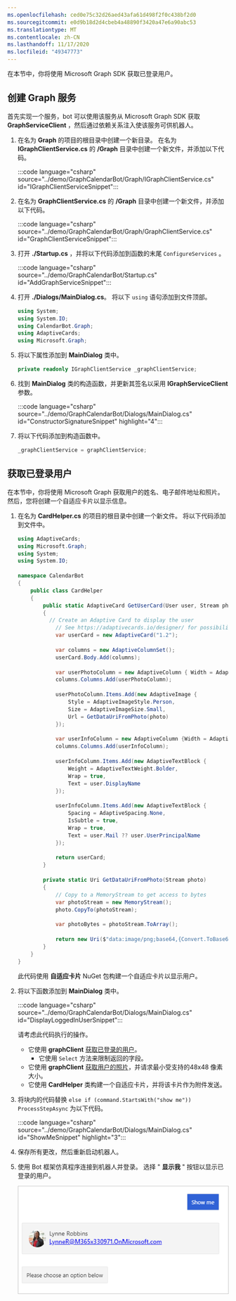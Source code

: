 ```yaml
---
ms.openlocfilehash: ced0e75c32d26aed43afa61d498f2f0c438bf2d0
ms.sourcegitcommit: e0d9b18d2d4cbeb4a48890f3420a47e6a90abc53
ms.translationtype: MT
ms.contentlocale: zh-CN
ms.lasthandoff: 11/17/2020
ms.locfileid: "49347773"
---
```

<!-- markdownlint-disable MD002 MD041 -->

在本节中，你将使用 Microsoft Graph SDK 获取已登录用户。

## <a name="create-a-graph-service"></a>创建 Graph 服务

首先实现一个服务，bot 可以使用该服务从 Microsoft Graph SDK 获取 **GraphServiceClient** ，然后通过依赖关系注入使该服务可供机器人。

1. 在名为 **Graph** 的项目的根目录中创建一个新目录。 在名为 **IGraphClientService.cs** 的 **/Graph** 目录中创建一个新文件，并添加以下代码。

    :::code language="csharp" source="../demo/GraphCalendarBot/Graph/IGraphClientService.cs" id="IGraphClientServiceSnippet":::

1. 在名为 **GraphClientService.cs** 的 **/Graph** 目录中创建一个新文件，并添加以下代码。

    :::code language="csharp" source="../demo/GraphCalendarBot/Graph/GraphClientService.cs" id="GraphClientServiceSnippet":::

1. 打开 **./Startup.cs** ，并将以下代码添加到函数的末尾 `ConfigureServices` 。

    :::code language="csharp" source="../demo/GraphCalendarBot/Startup.cs" id="AddGraphServiceSnippet":::

1. 打开 **./Dialogs/MainDialog.cs**。 将以下 `using` 语句添加到文件顶部。

    ```csharp
    using System;
    using System.IO;
    using CalendarBot.Graph;
    using AdaptiveCards;
    using Microsoft.Graph;
    ```

1. 将以下属性添加到 **MainDialog** 类中。

    ```csharp
    private readonly IGraphClientService _graphClientService;
    ```

1. 找到 **MainDialog** 类的构造函数，并更新其签名以采用 **IGraphServiceClient** 参数。

    :::code language="csharp" source="../demo/GraphCalendarBot/Dialogs/MainDialog.cs" id="ConstructorSignatureSnippet" highlight="4":::

1. 将以下代码添加到构造函数中。

    ```csharp
    _graphClientService = graphClientService;
    ```

## <a name="get-the-logged-on-user"></a>获取已登录用户

在本节中，你将使用 Microsoft Graph 获取用户的姓名、电子邮件地址和照片。 然后，您将创建一个自适应卡片以显示信息。

1. 在名为 **CardHelper.cs** 的项目的根目录中创建一个新文件。 将以下代码添加到文件中。

    ```csharp
    using AdaptiveCards;
    using Microsoft.Graph;
    using System;
    using System.IO;

    namespace CalendarBot
    {
        public class CardHelper
        {
            public static AdaptiveCard GetUserCard(User user, Stream photo)
            {
              // Create an Adaptive Card to display the user
                // See https://adaptivecards.io/designer/ for possibilities
                var userCard = new AdaptiveCard("1.2");

                var columns = new AdaptiveColumnSet();
                userCard.Body.Add(columns);

                var userPhotoColumn = new AdaptiveColumn { Width = AdaptiveColumnWidth.Auto };
                columns.Columns.Add(userPhotoColumn);

                userPhotoColumn.Items.Add(new AdaptiveImage {
                    Style = AdaptiveImageStyle.Person,
                    Size = AdaptiveImageSize.Small,
                    Url = GetDataUriFromPhoto(photo)
                });

                var userInfoColumn = new AdaptiveColumn {Width = AdaptiveColumnWidth.Stretch };
                columns.Columns.Add(userInfoColumn);

                userInfoColumn.Items.Add(new AdaptiveTextBlock {
                    Weight = AdaptiveTextWeight.Bolder,
                    Wrap = true,
                    Text = user.DisplayName
                });

                userInfoColumn.Items.Add(new AdaptiveTextBlock {
                    Spacing = AdaptiveSpacing.None,
                    IsSubtle = true,
                    Wrap = true,
                    Text = user.Mail ?? user.UserPrincipalName
                });

                return userCard;
            }

            private static Uri GetDataUriFromPhoto(Stream photo)
            {
                // Copy to a MemoryStream to get access to bytes
                var photoStream = new MemoryStream();
                photo.CopyTo(photoStream);

                var photoBytes = photoStream.ToArray();

                return new Uri($"data:image/png;base64,{Convert.ToBase64String(photoBytes)}");
            }
        }
    }
    ```

    此代码使用 **自适应卡片** NuGet 包构建一个自适应卡片以显示用户。

1. 将以下函数添加到 **MainDialog** 类中。

    :::code language="csharp" source="../demo/GraphCalendarBot/Dialogs/MainDialog.cs" id="DisplayLoggedInUserSnippet":::

    请考虑此代码执行的操作。

    - 它使用 **graphClient** [获取已登录的用户](https://docs.microsoft.com/graph/api/user-get?view=graph-rest-1.0)。
        - 它使用 `Select` 方法来限制返回的字段。
    - 它使用 **graphClient** [获取用户的照片](https://docs.microsoft.com/graph/api/profilephoto-get?view=graph-rest-1.0)，并请求最小受支持的48x48 像素大小。
    - 它使用 **CardHelper** 类构建一个自适应卡片，并将该卡片作为附件发送。

1. 将块内的代码替换 `else if (command.StartsWith("show me"))` `ProcessStepAsync` 为以下代码。

    :::code language="csharp" source="../demo/GraphCalendarBot/Dialogs/MainDialog.cs" id="ShowMeSnippet" highlight="3":::

1. 保存所有更改，然后重新启动机器人。

1. 使用 Bot 框架仿真程序连接到机器人并登录。 选择 " **显示我** " 按钮以显示已登录的用户。

    ![显示用户的自适应卡片的屏幕截图](images/user-card.png)
